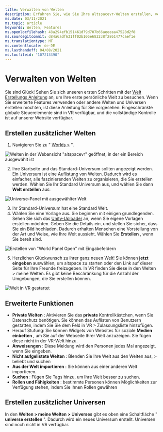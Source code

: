 ```yaml
---
title: Verwalten von Welten
description: Erfahren Sie, wie Sie Ihre altspacevr-Welten erstellen, verwalten und herauf Stufen und Ihr eigenes benutzerdefiniertes Universum generieren.
ms.date: 03/11/2021
ms.topic: article
keywords: Welten, Features
ms.openlocfilehash: 48a294efb151461d79d707b66aeeeaa47528d2f8
ms.sourcegitcommit: d84a6adf631ff02b106e682238f2861477caef1e
ms.translationtype: MT
ms.contentlocale: de-DE
ms.lasthandoff: 04/08/2021
ms.locfileid: "107213390"
---
```

# <a name="managing-worlds"></a>Verwalten von Welten

Sie sind Glück! Sehen Sie sich unseren ersten Schritten mit der [Welt Erstellungs Anleitung](world-building-getting-started.md) an, um Ihre erste persönliche Welt zu besuchen. Wenn Sie erweiterte Features verwenden oder andere Welten und Universen erstellen möchten, ist diese Anleitung für Sie vorgesehen. Eingeschränkte globale Steuerelemente sind in VR verfügbar, und die vollständige Kontrolle ist auf unserer Website verfügbar.

## <a name="creating-extra-worlds"></a>Erstellen zusätzlicher Welten

1. Navigieren Sie zu " [Worlds >](https://account.altvr.com/worlds/my) ".

![Welten in der Webansicht "altspacevr" geöffnet, in der ein Bereich ausgewählt ist](images/manage-worlds-img-01.png)

2. Ihre Startseite und das Standard-Universum sollten angezeigt werden. Ein Universum ist eine Auflistung von Welten. Dadurch wird es einfacher, alle faszinierenden Welten zu organisieren, die Sie erstellen werden. Wählen Sie Ihr Standard Universum aus, und wählen Sie dann **Welt erstellen** aus:

![Universe-Panel mit ausgewählter Welt](images/manage-worlds-img-02.png)

3. Ihr Standard-Universum hat eine Standard Welt.
4. Wählen Sie eine Vorlage aus. Sie beginnen mit einigen grundlegenden. Sehen Sie sich das [Unity-Uploader](world-building-toolkit-getting-started.md) an, wenn Sie eigene Vorlagen erstellen möchten. Geben Sie die Details ein, und stellen Sie sicher, dass Sie ein Bild hochladen. Dadurch erhalten Menschen eine Vorstellung von der Art und Weise, wie Ihre Welt aussieht. Wählen Sie **Erstellen** , wenn Sie bereit sind.

![Erstellen von "World Panel Open" mit Eingabefeldern](images/manage-worlds-img-03.png)

5. Herzlichen Glückwunsch zu ihrer ganz neuen Welt! Sie können **jetzt eingeben** auswählen, um altspace zu starten oder den Link auf dieser Seite für Ihre Freunde freizugeben. In VR finden Sie diese in den Welten > meine Welten. Es gibt keine Beschränkung für die Anzahl der Umgebungen, die Sie erstellen können.

![Welt in VR gestartet](images/manage-worlds-img-04.png)

## <a name="advanced-features"></a>Erweiterte Funktionen

* **Private Welten** : Aktivieren Sie das **private** Kontrollkästchen, wenn Sie Datenschutz benötigen. Sie können das Auflisten von Benutzern gestatten, indem Sie Sie dem Feld in VR > Zulassungsliste hinzufügen.
* Herauf Stufung: Sie können Widgets von Websites für soziale **Medien einbetten** , um Sie auf der Webseite Ihrer Welt anzuzeigen. Sie fügen diese nicht in der VR-Welt hinzu.
* **Anweisungen** : Diese Meldung wird den Personen jedes Mal angezeigt, wenn Sie eingeben.
* **Nicht aufgelistete Welten** : Blenden Sie Ihre Welt aus den Welten aus, > beliebt und suchen
* **Aus der Welt importieren** : Sie können aus einer anderen Welt importieren.
* **Suchen** : Fügen Sie Tags hinzu, um Ihre Welt besser zu suchen.
* **Rollen und Fähigkeiten** : bestimmte Personen können Möglichkeiten zur Verfügung stehen, indem Sie ihnen Rollen gewähren

## <a name="creating-extra-universes"></a>Erstellen zusätzlicher Universen

In den **Welten > meine Welten > Universes** gibt es oben eine Schaltfläche " **universe erstellen** ". Dadurch wird ein neues Universum erstellt. Universen sind noch nicht in VR verfügbar.